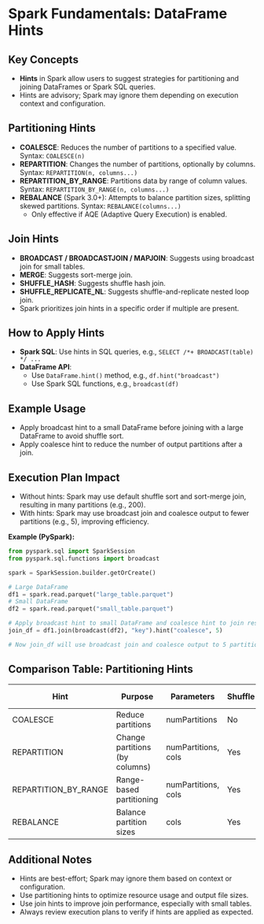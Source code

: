 # Spark Fundamentals: DataFrame Hints

## Key Concepts
- **Hints** in Spark allow users to suggest strategies for partitioning and joining DataFrames or Spark SQL queries.
- Hints are advisory; Spark may ignore them depending on execution context and configuration.

## Partitioning Hints
- **COALESCE**: Reduces the number of partitions to a specified value. Syntax: `COALESCE(n)`
- **REPARTITION**: Changes the number of partitions, optionally by columns. Syntax: `REPARTITION(n, columns...)`
- **REPARTITION_BY_RANGE**: Partitions data by range of column values. Syntax: `REPARTITION_BY_RANGE(n, columns...)`
- **REBALANCE** (Spark 3.0+): Attempts to balance partition sizes, splitting skewed partitions. Syntax: `REBALANCE(columns...)`
  - Only effective if AQE (Adaptive Query Execution) is enabled.

## Join Hints
- **BROADCAST / BROADCASTJOIN / MAPJOIN**: Suggests using broadcast join for small tables.
- **MERGE**: Suggests sort-merge join.
- **SHUFFLE_HASH**: Suggests shuffle hash join.
- **SHUFFLE_REPLICATE_NL**: Suggests shuffle-and-replicate nested loop join.
- Spark prioritizes join hints in a specific order if multiple are present.

## How to Apply Hints
- **Spark SQL**: Use hints in SQL queries, e.g., `SELECT /*+ BROADCAST(table) */ ...`
- **DataFrame API**:
  - Use `DataFrame.hint()` method, e.g., `df.hint("broadcast")`
  - Use Spark SQL functions, e.g., `broadcast(df)`

## Example Usage
- Apply broadcast hint to a small DataFrame before joining with a large DataFrame to avoid shuffle sort.
- Apply coalesce hint to reduce the number of output partitions after a join.

## Execution Plan Impact
- Without hints: Spark may use default shuffle sort and sort-merge join, resulting in many partitions (e.g., 200).
- With hints: Spark may use broadcast join and coalesce output to fewer partitions (e.g., 5), improving efficiency.

**Example (PySpark):**
```python
from pyspark.sql import SparkSession
from pyspark.sql.functions import broadcast

spark = SparkSession.builder.getOrCreate()

# Large DataFrame
df1 = spark.read.parquet("large_table.parquet")
# Small DataFrame
df2 = spark.read.parquet("small_table.parquet")

# Apply broadcast hint to small DataFrame and coalesce hint to join result
join_df = df1.join(broadcast(df2), "key").hint("coalesce", 5)

# Now join_df will use broadcast join and coalesce output to 5 partitions
```

## Comparison Table: Partitioning Hints
| Hint                 | Purpose                        | Parameters         | Shuffle | AQE Required |
|----------------------|--------------------------------|--------------------|---------|--------------|
| COALESCE             | Reduce partitions              | numPartitions      | No      | No           |
| REPARTITION          | Change partitions (by columns) | numPartitions, cols| Yes     | No           |
| REPARTITION_BY_RANGE | Range-based partitioning       | numPartitions, cols| Yes     | No           |
| REBALANCE            | Balance partition sizes        | cols               | Yes     | Yes          |

## Additional Notes
- Hints are best-effort; Spark may ignore them based on context or configuration.
- Use partitioning hints to optimize resource usage and output file sizes.
- Use join hints to improve join performance, especially with small tables.
- Always review execution plans to verify if hints are applied as expected.
